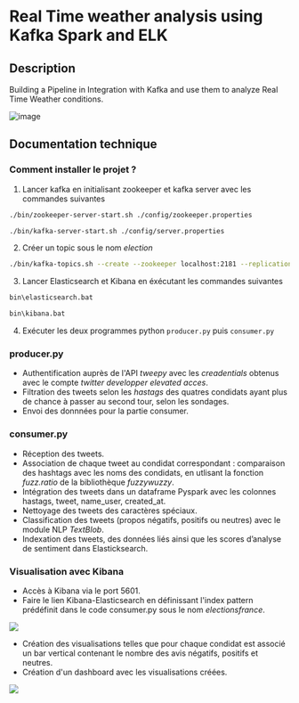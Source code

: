 # Real Time weather analysis using Kafka Spark and ELK

## Description
Building a Pipeline in Integration with Kafka and use them to analyze Real Time Weather conditions.

![image](https://user-images.githubusercontent.com/69841466/148903714-dd934ace-ff0a-4af6-91fc-ee5e8c1475b8.png)


## Documentation technique
### Comment installer le projet ?

1. Lancer kafka en initialisant zookeeper et kafka server avec les commandes suivantes
```bash
./bin/zookeeper-server-start.sh ./config/zookeeper.properties
```

```bash
./bin/kafka-server-start.sh ./config/server.properties
```
2. Créer un topic sous le nom *election*
```bash
./bin/kafka-topics.sh --create --zookeeper localhost:2181 --replication-factor 1 --partitions 1 --topic election
```
3. Lancer Elasticsearch et Kibana en éxécutant les commandes suivantes
```bash
bin\elasticsearch.bat
```

```bash
bin\kibana.bat
```
4. Exécuter les deux programmes python `producer.py` puis `consumer.py
`

### producer.py
* Authentification auprès de l'API *tweepy* avec les *creadentials* obtenus avec le compte *twitter developper elevated acces*.
* Filtration des tweets selon les *hastags* des quatres condidats ayant plus de chance à passer au second tour, selon les sondages. 
* Envoi des donnnées pour la partie consumer.
### consumer.py
* Réception des tweets.
* Association de chaque tweet au condidat correspondant : comparaison des hashtags avec les noms des condidats, en utlisant la fonction *fuzz.ratio* de la bibliothèque *fuzzywuzzy*.
* Intégration des tweets dans un dataframe Pyspark avec les colonnes hastags, tweet, name_user, created_at.
* Nettoyage des tweets des caractères spéciaux.
* Classification des tweets (propos négatifs, positifs ou neutres) avec le module NLP *TextBlob*.
* Indexation des tweets, des données liés ainsi que les scores d’analyse de sentiment dans Elasticksearch.
### Visualisation avec Kibana
* Accès à Kibana via le port 5601.
* Faire le lien Kibana-Elasticsearch en définissant l'index pattern prédéfinit dans le code consumer.py sous le nom *electionsfrance*.

![](https://lh3.googleusercontent.com/QguZwHGUEvTCVBwsgV8u1VXcH1g049pQJY3qihMdXY1-nxWdIdTqt2ICFLDVtuhCtApsXHH2CVDrd6zmt5ObslwvZL6kW1kCLmfRUfUYw-ITdrhJ2aMPJo0d-33-jkj9sdltPhbItb_qvnqg5aXSh7kOXoK_vUTVCie2xeFKqN_ywYTkdaYJpkrd22q09u2r1dmX_3wkHgkMmplod9K7n_kmhX2UhWAnNBn9HC8MPDrQm8FBiNaaqs0V_hahJvpmSCshWCB-rkOp7m6s8l4xR6KrFjHG6k9k1FGtQg7_pRvDu2kFQbxDk1soQSv1Bl2V42J-jqX2a1ePdBKqqr5xWumVCJIrRebh0daPDW79iIT9QleiUlQdQ6-Y5GIEiStqlospAFxTH9VvraJJ7xJblQccFknMfbBHoYt7syswsqJbLKCKfSJIVDukk7oIVEbAsfjd_NZlhNaAyjWEbmU9rioY0kYzee_KhgAmmnxZHBtrsg6FGAreg-2VnwoqKnfxe2kuzOF__Q3ph-CItW-4kVfTPUMG0l6PzuBdIUe6us-ngDhIJuTqpquQHGVlJS_5pVvOh6mhJwtTTYFXzHiDIXdDb15KXG2QhJOueZlfVOEyXGbz0J4EJzR3d37kOAAPxUGQIuXukeHNc8TRTGrvPKz1PVA848LrE5Y2nAulmvYsjGacHteFC_zfaTP8cWO4eklpQ_Gdospm827q1-K6ajk=w1267-h435-no?authuser=0)

* Création des visualisations telles que pour chaque condidat est associé un  bar vertical contenant le nombre des avis négatifs, positifs et neutres.
* Création d'un dashboard avec les visualisations créées.

![](https://lh3.googleusercontent.com/aQ7ROAQzlwoxR0M6LMm8_ufFCijvi5w4KGv3bfRWuDCbcW6885C4uri17wODs4ULhweV1HtcJrn6blnlap_ZiQReIdoCaSYdVhjG_mjnzfD-DIr_r4NuWgk20P0GTak-lWATe3zTOo_MyyR2jJZkJrUErGXGBgasVkvaKC7ztNY_w3ZTuRpagggHwlTFC_f8Igy0lDCGXL-D4OFcJrR43fNAvFy7HezRIARMwC5Tc2ETVwsz_RgortGXXsdVxUi9YrhFTxjOoUpPFVl-EqU9-83689hbCLunah7KRAzvIaZQwFm89k8Q68MuDp4OsZWlVdUvIvA1OqIC9903mp3YSPQykCIJm-tmwLwgHll0SINBY6mNZXZgZxRq_9zkc7GWHdyHik89vP2meVt8a4zQJx-OjVeyaeNjNUOXNMR2AmSNcP9hlg-4PzXIg6m37X39uRsAE9D1qF9qJWLWQ-1Zl6bMcOb6AH452NLWJ0_2U-4NYlyLT0dO06h8LVHVRBpb_YbonGPs4_9vNs8GuToaA5JvcPV47AsqrHRYJNQgM-D9hbM6VCOqtdguf_xb9CI7A1l-p7oHfnqAG0qX7x6aXJuMpfQvN0wYu1LBeQ7iZNY4Wgj1pg6iBSBldAoM_IaEGKdEytmxl4MY7xzzEUs3F7E9JvCidq-bftovilv5CYbLviHPZHDVlJfvHmQSwS69xx-C4oK2qy0cd8gYS_BUUlE=w845-h403-no?authuser=0)

